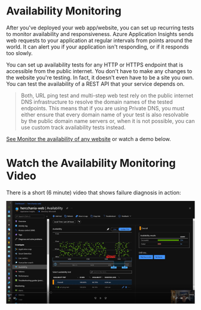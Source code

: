 # Availability Monitoring

After you've deployed your web app/website, you can set up recurring tests to monitor availability and responsiveness. Azure Application Insights sends web requests to your application at regular intervals from points around the world. It can alert you if your application isn't responding, or if it responds too slowly.

You can set up availability tests for any HTTP or HTTPS endpoint that is accessible from the public internet. You don't have to make any changes to the website you're testing. In fact, it doesn't even have to be a site you own. You can test the availability of a REST API that your service depends on.

> Both, URL ping test and multi-step web test rely on the public internet DNS infrastructure to resolve the domain names of the tested endpoints. This means that if you are using Private DNS, you must either ensure that every domain name of your test is also resolvable by the public domain name servers or, when it is not possible, you can use custom track availability tests instead.
 
 [See Monitor the availability of any website](https://docs.microsoft.com/en-us/azure/azure-monitor/app/monitor-web-app-availability) or watch a demo below.

# Watch the Availability Monitoring Video

There is a short (6 minute) video that shows failure diagnosis in action:

[![link to failure diagnosis video](../images/availability-demo-screenshot.jpg)](https://hercheracles29790.blob.core.windows.net/media/Heracles-Demos-Availability.mp4)
